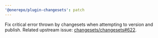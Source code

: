 ```yaml
---
'@onerepo/plugin-changesets': patch
---
```


Fix critical error thrown by changesets when attempting to version and publish. Related upstream issue: [changesets/changesets#622](https://github.com/changesets/changesets/issues/622).
